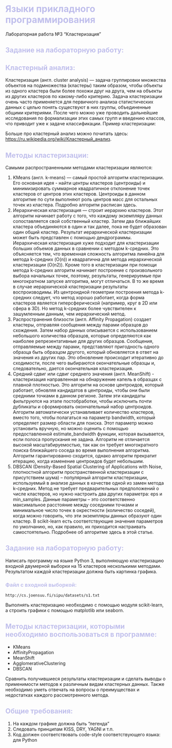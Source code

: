 # <span style="color:#C0BFEC">Языки прикладного программирования</span>
Лабораторная работа №3 “Кластеризация”

## <span style="color:#C0BFEC">Задание на лабораторную работу:
## <span style="color:#C0BFEC">Кластерный анализ:
Кластеризация (англ. cluster analysis) — задача группировки множества объектов на подмножества (кластеры) таким образом, чтобы объекты из одного кластера были более похожи друг на друга, чем на объекты из других кластеров по какому-либо критерию. 
Задача кластеризации очень часто применяется для первичного анализа статистических данных с целью понять существуют в них группы, объединенные общими критериями. После чего можно уже проводить дальнейшие исследования по формализации этих самых групп и введению классов, что приводит уже к задаче классификации.
Пример кластеризации:

Больше про кластерный анализ можно почитать здесь: https://ru.wikipedia.org/wiki/Кластерный_анализ.

## <span style="color:#C0BFEC">Методы кластеризации:
Самыми распространенными методами кластеризации являются:
1) KMeans (англ. k-means) — самый простой алгоритм кластеризации. Его основная идея - найти центры кластеров (центроиды) и минимизировать суммарное квадратичное отклонение точек кластеров от центров этих кластеров. Центроиды в данном алгоритме по сути выполняют роль центров масс для остальных точек из кластера. Подробно алгоритм расписан здесь.
2) Иерархическая кластеризация — строит иерархию кластеров. Этот алгоритм начинает работу с того, что каждому экземпляру данных сопоставляется свой собственный кластер. Затем два ближайших кластера объединяются в один и так далее, пока не будет образован один общий кластер. Результат иерархической кластеризации может быть представлен с помощью дендрограммы. Иерархическая кластеризация хуже подходит для кластеризации больших объемов данных в сравнении с методом k-средних. Это объясняется тем, что временная сложность алгоритма линейна для метода k-средних (O(n)) и квадратична для метода иерархической кластеризации (O(n2)). Кроме того в кластеризации при помощи метода k-средних алгоритм начинает построение с произвольного выбора начальных точек, поэтому, результаты, генерируемые при многократном запуске алгоритма, могут отличаться. В то же время в случае иерархической кластеризации результаты воспроизводимы. Из центроидной геометрии построения метода k-средних следует, что метод хорошо работает, когда форма кластеров является гиперсферической (например, круг в 2D или сфера в 3D). Но метод k-средних более чувствителен к зашумленным данным, чем иерархический метод.
3) Распространения близости (англ. Affinity Propagation) создает кластеры, отправляя сообщения между парами образцов до схождения. Затем набор данных описывается с использованием небольшого количества образцов, которые определяются как наиболее репрезентативные для других образцов. Сообщения, отправляемые между парами, представляют пригодность одного образца быть образцом другого, который обновляется в ответ на значения из других пар. Это обновление происходит итеративно до сходимости, после чего выбираются окончательные образцы и, следовательно, дается окончательная кластеризация.
4) Средний сдвиг или сдвиг среднего значения (англ. MeanShift) - кластеризация направленная ​​на обнаружение капель в образцах с плавной плотностью. Это алгоритм на основе центроидов, который работает, обновляя кандидатов в центроиды, чтобы они были средними точками в данном регионе. Затем эти кандидаты фильтруются на этапе постобработки, чтобы исключить почти дубликаты и сформировать окончательный набор центроидов. Алгоритм автоматически устанавливает количество кластеров, вместо того, чтобы полагаться на параметр bandwidth, который определяет размер области для поиска. Этот параметр можно установить вручную, но можно оценить с помощью предоставленной estimate_bandwidth функции, которая вызывается, если полоса пропускания не задана. Алгоритм не отличается высокой масштабируемостью, так как он требует многократного поиска ближайшего соседа во время выполнения алгоритма. Алгоритм гарантированно сходится, однако алгоритм прекратит итерацию, когда изменение центроидов будет небольшим.
5) DBSCAN (Density-Based Spatial Clustering of Applications with Noise, плотностной алгоритм пространственной кластеризации с присутствием шума) – популярный алгоритм кластеризации, используемый в анализе данных в качестве одной из замен метода k-средних. Метод не требует предварительных предположений о числе кластеров, но нужно настроить два других параметра: eps и min_samples. Данные параметры – это соответственно максимальное расстояние между соседними точками и минимальное число точек в окрестности (количество соседей), когда можно говорить, что эти экземпляры данных образуют один кластер. В scikit-learn есть соответствующие значения параметров по умолчанию, но, как правило, их приходится настраивать самостоятельно. Подробнее об алгоритме здесь в этой статье.

## <span style="color:#C0BFEC">Задание на лабораторную работу:
Написать программу на языке Python 3, выполняющую кластеризацию входной двумерной выборки на 15 кластеров несколькими методами. 
Результатом каждой кластеризации должна быть картинка графика.

### <span style="color:#C0BFEC">Файл с входной выборкой: 
```
http://cs.joensuu.fi/sipu/datasets/s1.txt
```

Выполнять кластеризацию необходимо с помощью модуля scikit-learn, а строить графики с помощью matplotlib или seaborn.


## <span style="color:#C0BFEC">Методы кластеризации, которыми необходимо воспользоваться в программе:
* KMeans 
* AffinityPropagation
* MeanShift 
* AgglomerativeClustering
* DBSCAN

Сравнить получившиеся результаты кластеризации и сделать выводы о применимости методов к различным видам кластерных данных. Также необходимо уметь отвечать на вопросы о преимуществах и недостатках каждого рассмотренного метода.

## <span style="color:#C0BFEC">Общие требования:
1) На каждом графике должна быть “легенда” 
2) Следовать принципам KISS, DRY, YAGNI и т.п.
3) Код должен соответствовать code-style соответствующего языка: для Python
